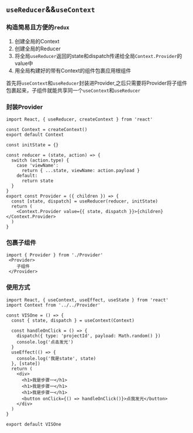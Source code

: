 ## `useReducer`&&`useContext`

### 构造简易且方便的`redux`

1. 创建全局的Context
2. 创建全局的Reducer
3. 将全局`useReducer`返回的state和dispatch传递给全局`Context.Provider`的value中
4. 用全局构建好的带有Context的组件包裹应用根组件

首先将`useContext`和`useReducer`封装进Provider,之后只需要将Provider将子组件包裹起来，子组件就能共享同一个`useContext`和`useReducer`

### 封装Provider

```tsx
import React, { useReducer, createContext } from 'react'

const Context = createContext()
export default Context

const initState = {}

const reducer = (state, action) => {
  switch (action.type) {
    case 'viewName':
      return { ...state, viewName: action.payload }
    default:
      return state
  }
}
export const Provider = ({ children }) => {
  const [state, dispatch] = useReducer(reducer, initState)
  return (
    <Context.Provider value={{ state, dispatch }}>{children}</Context.Provider>
  )
}
```

### 包裹子组件

```tsx
import { Provider } from './Provider'
 <Provider>
    子组件
 </Provider>   
```

### 使用方式

```tsx
import React, { useContext, useEffect, useState } from 'react'
import Context from '../../Provider'

const VISOne = () => {
  const { state, dispatch } = useContext(Context)

  const handleOnClick = () => {
    dispatch({ type: 'projectId', payload: Math.random() })
    console.log('点击发光')
  }
  useEffect(() => {
    console.log('我是state', state)
  }, [state])
  return (
    <div>
      <h1>我是步骤一</h1>
      <h1>我是步骤一</h1>
      <h1>我是步骤一</h1>
      <button onClick={() => handleOnClick()}>点我发光</button>
    </div>
  )
}

export default VISOne
```

